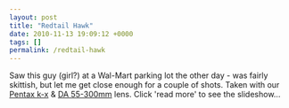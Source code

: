 ```yaml
---
layout: post
title: "Redtail Hawk"
date: 2010-11-13 19:09:12 +0000
tags: []
permalink: /redtail-hawk
---
```




Saw this guy (girl?) at a Wal-Mart parking lot the other day - was
fairly skittish, but let me get close enough for a couple of shots.
Taken with our [Pentax
k-x](http://www.amazon.com/gp/product/B002OEBTC8?ie=UTF8&tag=thereluhack-20&linkCode=as2&camp=1789&creative=390957&creativeASIN=B002OEBTC8)
& [DA
55-300mm](http://www.amazon.com/gp/product/B0012QCYNM?ie=UTF8&tag=thereluhack-20&linkCode=as2&camp=1789&creative=390957&creativeASIN=B0012QCYNM)
lens. Click \'read more\' to see the slideshow\...




